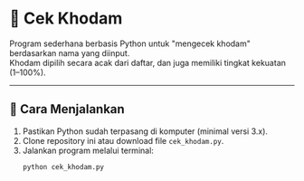 # 🔮 Cek Khodam

Program sederhana berbasis Python untuk "mengecek khodam" berdasarkan nama yang diinput.  
Khodam dipilih secara acak dari daftar, dan juga memiliki tingkat kekuatan (1–100%).

---

## 🚀 Cara Menjalankan
1. Pastikan Python sudah terpasang di komputer (minimal versi 3.x).
2. Clone repository ini atau download file `cek_khodam.py`.
3. Jalankan program melalui terminal:
   ```bash
   python cek_khodam.py
